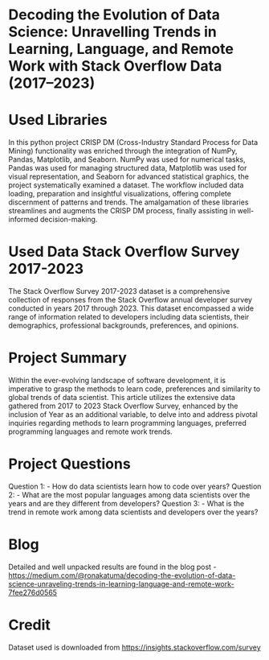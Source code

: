 # Decoding the Evolution of Data Science: Unravelling Trends in Learning, Language, and Remote Work with Stack Overflow Data (2017–2023)
# Used Libraries
In this python project CRISP DM (Cross-Industry Standard Process for Data Mining) functionality was enriched through the integration of NumPy, Pandas, Matplotlib, and Seaborn. 
NumPy was used for numerical tasks, Pandas was used for managing structured data, Matplotlib was used for visual representation, and Seaborn for advanced statistical graphics, the project systematically examined a dataset.
The workflow included data loading, preparation and insightful visualizations, offering complete discernment of patterns and trends. The amalgamation of these libraries streamlines and augments the CRISP DM process, finally assisting in well-informed decision-making.
# Used Data Stack Overflow Survey 2017-2023
The Stack Overflow Survey 2017-2023 dataset is a comprehensive collection of responses from the Stack Overflow annual developer survey conducted in years 2017 through 2023. This dataset encompassed a wide range of information related to developers including data scientists, their demographics, professional backgrounds, preferences, and opinions.
# Project Summary
Within the ever-evolving landscape of software development, it is imperative to grasp the methods to learn code, preferences and similarity to global trends of data scientist. This article utilizes the extensive data gathered from 2017 to 2023 Stack Overflow Survey, enhanced by the inclusion of Year as an additional variable, to delve into and address pivotal inquiries regarding methods to learn programming languages, preferred programming languages and remote work trends.
# Project Questions
Question 1: - How do data scientists learn how to code over years?
Question 2: - What are the most popular languages among data scientists over the years and are they different from developers?
Question 3: - What is the trend in remote work among data scientists and developers over the years?
# Blog
Detailed and well unpacked results are found in the blog post - https://medium.com/@ronakatuma/decoding-the-evolution-of-data-science-unraveling-trends-in-learning-language-and-remote-work-7fee276d0565   
# Credit
Dataset used is downloaded from https://insights.stackoverflow.com/survey 

 
